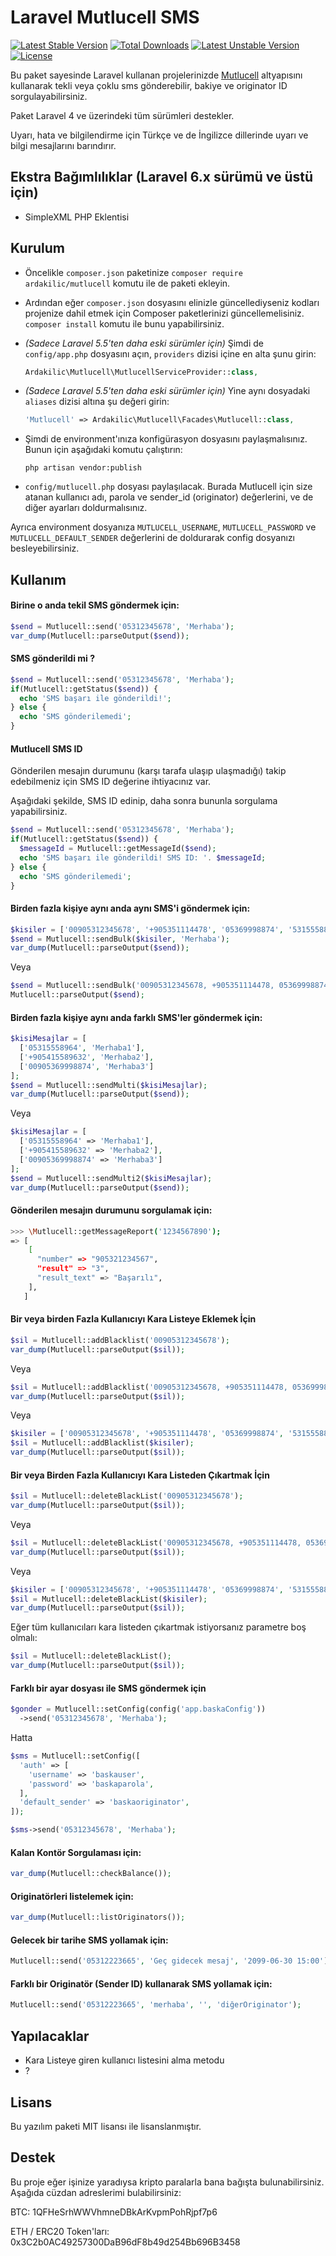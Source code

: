 Laravel Mutlucell SMS
=========

[![Latest Stable Version](https://poser.pugx.org/ardakilic/mutlucell/v/stable.svg)](https://packagist.org/packages/ardakilic/mutlucell) [![Total Downloads](https://poser.pugx.org/ardakilic/mutlucell/downloads.svg)](https://packagist.org/packages/ardakilic/mutlucell) [![Latest Unstable Version](https://poser.pugx.org/ardakilic/mutlucell/v/unstable.svg)](https://packagist.org/packages/ardakilic/mutlucell) [![License](https://poser.pugx.org/ardakilic/mutlucell/license.svg)](https://packagist.org/packages/ardakilic/mutlucell)

Bu paket sayesinde Laravel kullanan projelerinizde [Mutlucell](https://www.mutlucell.com.tr/) altyapısını kullanarak tekli veya çoklu sms gönderebilir, bakiye ve originator ID sorgulayabilirsiniz. 

Paket Laravel 4 ve üzerindeki tüm sürümleri destekler.

Uyarı, hata ve bilgilendirme için Türkçe ve de İngilizce dillerinde uyarı ve bilgi mesajlarını barındırır.

Ekstra Bağımlılıklar (Laravel 6.x sürümü ve üstü için)
-----------
* SimpleXML PHP Eklentisi

Kurulum
-----------

* Öncelikle `composer.json` paketinize `composer require ardakilic/mutlucell` komutu ile de paketi ekleyin.
* Ardından eğer `composer.json` dosyasını elinizle güncellediyseniz kodları projenize dahil etmek için Composer paketlerinizi güncellemelisiniz. `composer install` komutu ile bunu yapabilirsiniz.
* _(Sadece Laravel 5.5'ten daha eski sürümler için)_ Şimdi de `config/app.php` dosyasını açın, `providers` dizisi içine en alta şunu girin:

  ```php
  Ardakilic\Mutlucell\MutlucellServiceProvider::class,
  ```
  
* _(Sadece Laravel 5.5'ten daha eski sürümler için)_ Yine aynı dosyadaki `aliases` dizisi altına şu değeri girin:

  ```php
  'Mutlucell' => Ardakilic\Mutlucell\Facades\Mutlucell::class,
  ```
  
* Şimdi de environment'ınıza konfigürasyon dosyasını paylaşmalısınız. Bunun için aşağıdaki komutu çalıştırın:

  ```shell
  php artisan vendor:publish
  ```
* `config/mutlucell.php` dosyası paylaşılacak. Burada Mutlucell için size atanan kullanıcı adı, parola ve sender_id (originator) değerlerini, ve de diğer ayarları doldurmalısınız. 

Ayrıca environment dosyanıza `MUTLUCELL_USERNAME`, `MUTLUCELL_PASSWORD` ve `MUTLUCELL_DEFAULT_SENDER` değerlerini de doldurarak config dosyanızı besleyebilirsiniz.

Kullanım
-------------

#### Birine o anda tekil SMS göndermek için:

```php
$send = Mutlucell::send('05312345678', 'Merhaba');
var_dump(Mutlucell::parseOutput($send));
```

#### SMS gönderildi mi ?

```php
$send = Mutlucell::send('05312345678', 'Merhaba');
if(Mutlucell::getStatus($send)) {
  echo 'SMS başarı ile gönderildi!';
} else {
  echo 'SMS gönderilemedi';
}
```

#### Mutlucell SMS ID

Gönderilen mesajın durumunu (karşı tarafa ulaşıp ulaşmadığı) takip edebilmeniz için SMS ID değerine ihtiyacınız var. 

Aşağıdaki şekilde, SMS ID edinip, daha sonra bununla sorgulama yapabilirsiniz. 

```php
$send = Mutlucell::send('05312345678', 'Merhaba');
if(Mutlucell::getStatus($send)) {
  $messageId = Mutlucell::getMessageId($send);
  echo 'SMS başarı ile gönderildi! SMS ID: '. $messageId;
} else {
  echo 'SMS gönderilemedi';
}
```

#### Birden fazla kişiye aynı anda aynı SMS'i göndermek için:

```php
$kisiler = ['00905312345678', '+905351114478', '05369998874', '5315558896'];
$send = Mutlucell::sendBulk($kisiler, 'Merhaba');
var_dump(Mutlucell::parseOutput($send));
```

Veya 

```php
$send = Mutlucell::sendBulk('00905312345678, +905351114478, 05369998874, 5315558896', 'Merhaba');
Mutlucell::parseOutput($send);
```

#### Birden fazla kişiye aynı anda farklı SMS'ler göndermek için:

```php
$kisiMesajlar = [
  ['05315558964', 'Merhaba1'],
  ['+905415589632', 'Merhaba2'],
  ['00905369998874', 'Merhaba3']
];
$send = Mutlucell::sendMulti($kisiMesajlar);
var_dump(Mutlucell::parseOutput($send));
```

Veya

```php
$kisiMesajlar = [
  ['05315558964' => 'Merhaba1'],
  ['+905415589632' => 'Merhaba2'],
  ['00905369998874' => 'Merhaba3']
];
$send = Mutlucell::sendMulti2($kisiMesajlar);
var_dump(Mutlucell::parseOutput($send));
```

#### Gönderilen mesajın durumunu sorgulamak için:

```bash
>>> \Mutlucell::getMessageReport('1234567890');
=> [
    [
      "number" => "905321234567",
      "result" => "3",
      "result_text" => "Başarılı",
    ],
   ]
```

#### Bir veya birden Fazla Kullanıcıyı Kara Listeye Eklemek İçin

```php
$sil = Mutlucell::addBlacklist('00905312345678');
var_dump(Mutlucell::parseOutput($sil));
```

Veya

```php
$sil = Mutlucell::addBlacklist('00905312345678, +905351114478, 05369998874, 5315558896');
var_dump(Mutlucell::parseOutput($sil));
```

Veya

```php
$kisiler = ['00905312345678', '+905351114478', '05369998874', '5315558896'];
$sil = Mutlucell::addBlacklist($kisiler);
var_dump(Mutlucell::parseOutput($sil));
```


#### Bir veya Birden Fazla Kullanıcıyı Kara Listeden Çıkartmak İçin

```php
$sil = Mutlucell::deleteBlackList('00905312345678');
var_dump(Mutlucell::parseOutput($sil));
```

Veya


```php
$sil = Mutlucell::deleteBlackList('00905312345678, +905351114478, 05369998874, 5315558896');
var_dump(Mutlucell::parseOutput($sil));
```

Veya

```php
$kisiler = ['00905312345678', '+905351114478', '05369998874', '5315558896'];
$sil = Mutlucell::deleteBlackList($kisiler);
var_dump(Mutlucell::parseOutput($sil));
```

Eğer tüm kullanıcıları kara listeden çıkartmak istiyorsanız parametre boş olmalı:

```php
$sil = Mutlucell::deleteBlackList();
var_dump(Mutlucell::parseOutput($sil));
```

#### Farklı bir ayar dosyası ile SMS göndermek için

```php
$gonder = Mutlucell::setConfig(config('app.baskaConfig'))
  ->send('05312345678', 'Merhaba');
```

Hatta

```php
$sms = Mutlucell::setConfig([
  'auth' => [
    'username' => 'baskauser',
    'password' => 'baskaparola',
  ],
  'default_sender' => 'baskaoriginator',
]);

$sms->send('05312345678', 'Merhaba');
```


#### Kalan Kontör Sorgulaması için:

```php
var_dump(Mutlucell::checkBalance());
```

#### Originatörleri listelemek için:

```php
var_dump(Mutlucell::listOriginators());
```

#### Gelecek bir tarihe SMS yollamak için:

```php
Mutlucell::send('05312223665', 'Geç gidecek mesaj', '2099-06-30 15:00'); // Saniye yok, dikkat!
```

#### Farklı bir Originatör (Sender ID) kullanarak SMS yollamak için:

```php
Mutlucell::send('05312223665', 'merhaba', '', 'diğerOriginator');
```

Yapılacaklar
----

* Kara Listeye giren kullanıcı listesini alma metodu
* ?

Lisans
----

Bu yazılım paketi MIT lisansı ile lisanslanmıştır.

Destek
--------

Bu proje eğer işinize yaradıysa kripto paralarla bana bağışta bulunabilirsiniz. Aşağıda cüzdan adreslerimi bulabilirsiniz:

BTC: 1QFHeSrhWWVhmneDBkArKvpmPohRjpf7p6

ETH / ERC20 Token'ları: 0x3C2b0AC49257300DaB96dF8b49d254Bb696B3458
